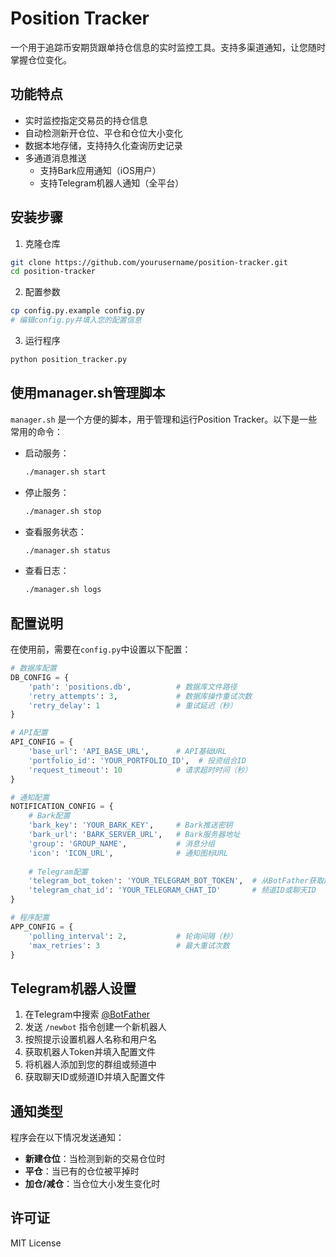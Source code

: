 # Position Tracker

一个用于追踪币安期货跟单持仓信息的实时监控工具。支持多渠道通知，让您随时掌握仓位变化。

## 功能特点

- 实时监控指定交易员的持仓信息
- 自动检测新开仓位、平仓和仓位大小变化
- 数据本地存储，支持持久化查询历史记录
- 多通道消息推送
  - 支持Bark应用通知（iOS用户）
  - 支持Telegram机器人通知（全平台）

## 安装步骤

1. 克隆仓库
```bash
git clone https://github.com/yourusername/position-tracker.git
cd position-tracker
```

2. 配置参数
```bash
cp config.py.example config.py
# 编辑config.py并填入您的配置信息
```

3. 运行程序
```bash
python position_tracker.py
```

## 使用manager.sh管理脚本

`manager.sh` 是一个方便的脚本，用于管理和运行Position Tracker。以下是一些常用的命令：

- 启动服务：
  ```bash
  ./manager.sh start
  ```

- 停止服务：
  ```bash
  ./manager.sh stop
  ```

- 查看服务状态：
  ```bash
  ./manager.sh status
  ```

- 查看日志：
  ```bash
  ./manager.sh logs
  ```

## 配置说明

在使用前，需要在`config.py`中设置以下配置：

```python
# 数据库配置
DB_CONFIG = {
    'path': 'positions.db',          # 数据库文件路径
    'retry_attempts': 3,             # 数据库操作重试次数
    'retry_delay': 1                 # 重试延迟（秒）
}

# API配置
API_CONFIG = {
    'base_url': 'API_BASE_URL',      # API基础URL
    'portfolio_id': 'YOUR_PORTFOLIO_ID',  # 投资组合ID
    'request_timeout': 10            # 请求超时时间（秒）
}

# 通知配置
NOTIFICATION_CONFIG = {
    # Bark配置
    'bark_key': 'YOUR_BARK_KEY',     # Bark推送密钥
    'bark_url': 'BARK_SERVER_URL',   # Bark服务器地址
    'group': 'GROUP_NAME',           # 消息分组
    'icon': 'ICON_URL',              # 通知图标URL
    
    # Telegram配置
    'telegram_bot_token': 'YOUR_TELEGRAM_BOT_TOKEN',  # 从BotFather获取的机器人Token
    'telegram_chat_id': 'YOUR_TELEGRAM_CHAT_ID'       # 频道ID或聊天ID
}

# 程序配置
APP_CONFIG = {
    'polling_interval': 2,           # 轮询间隔（秒）
    'max_retries': 3                 # 最大重试次数
}
```

## Telegram机器人设置

1. 在Telegram中搜索 [@BotFather](https://t.me/BotFather)
2. 发送 `/newbot` 指令创建一个新机器人
3. 按照提示设置机器人名称和用户名
4. 获取机器人Token并填入配置文件
5. 将机器人添加到您的群组或频道中
6. 获取聊天ID或频道ID并填入配置文件

## 通知类型

程序会在以下情况发送通知：

- **新建仓位**：当检测到新的交易仓位时
- **平仓**：当已有的仓位被平掉时
- **加仓/减仓**：当仓位大小发生变化时

## 许可证

MIT License